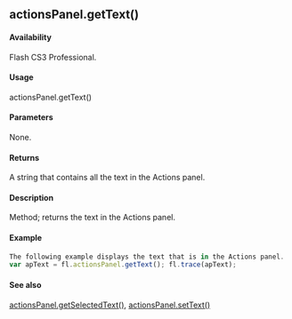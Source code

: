 ## actionsPanel.getText()

#### Availability

Flash CS3 Professional.

#### Usage

actionsPanel.getText()

#### Parameters

None.

#### Returns

A string that contains all the text in the Actions panel.

#### Description

Method; returns the text in the Actions panel.

#### Example

```javascript
The following example displays the text that is in the Actions panel.
var apText = fl.actionsPanel.getText(); fl.trace(apText);

```
#### See also

[actionsPanel.getSelectedText()](#_bookmark35), [actionsPanel.setText()](#_bookmark41)
